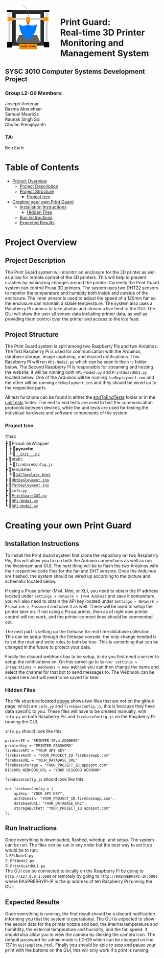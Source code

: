<img src="PrintGuardLogo.png" alt="Image Description" align="left" width="150" height="auto" style="margin-right: 30px">

# Print Guard: <br> Real-time 3D Printer Monitoring and Management System <!-- omit in toc -->

## SYSC 3010 Computer Systems Development Project <!-- omit in toc -->
### Group L2-G9 Members: <!-- omit in toc -->
Joseph Vretenar<br> Basma Aboushaer<br> Samuel Mauricla<br> Raunak Singh Soi<br> Cholen Premjeyanth

### TA: <!-- omit in toc -->
Ben Earle

# Table of Contents <!-- omit in toc -->
- [Project Overview](#project-overview)
  - [Project Description](#project-description)
  - [Project Structure](#project-structure)
    - [Project tree](#project-tree)
- [Creating your own Print Guard](#creating-your-own-print-guard)
  - [Installation Instructions](#installation-instructions)
    - [Hidden Files](#hidden-files)
  - [Run Instructions](#run-instructions)
  - [Expected Results](#expected-results)


# Project Overview
## Project Description

The Print Guard system will monitor an enclosure for the 3D printer as well as allow for remote control of the 3D printers. This will help to prevent crashes by minimizing changes around the printer. Currently the Print Guard system can control Prusa 3D printers. The system uses two DHT22 sensors to monitor the temperature and humidity both inside and outside of the enclosure. The inner sensor is used to adjust the speed of a 120mm fan so the enclosure can maintain a stable temperature. The system also uses a Raspberry Pi camera to take photos and stream a live feed to the GUI. The GUI will show the user all sensor data including printer data, as well as providing them control over the printer and access to the live feed.

## Project Structure

The Print Guard system is split among two Raspberry Pis and two Arduinos. The first Raspberry Pi is used for communication with the Arduinos, database storage, image capturing, and discord notifications. This Raspberry Pi will run ```RPi-Node1.py``` which can be seen in the ```src``` folder below. The Second Raspberry Pi is responsible for streaming and hosting the website, it will be running both ```RPi-Node2.py``` and ```PrintGuardGUI.py``` located below. One of the Arduinos will be running ```fanDeployment.ino``` and the other will be running ```dhtDeployment.ino``` and they should be wired up to the respective parts.

All test functions can be found in either the [endToEndTests](/endToEndTests/) folder or in the [unitTests](/unitTests/README.md) folder. The end to end tests are used to test the communication protocols between devices, while the unit tests are used for testing the individual hardware and software components of the system.

### Project tree
📦src<br>
 ┣ 📂PrusaLinkWrapper<br>
 ┃ ┣ 📂__pycache__<br>
 ┃ ┗ 📜[```__init__.py```](/src/PrusaLinkWrapper/__init__.py)<br>
 ┣ 📂static<br>
 ┃ ┗ 📜```firebaseConfig.js```<br>
 ┣ 📂templates<br>
 ┃ ┗ 📜[```GUITemplate.html```](/src/templates/GUITemplate.html)<br>
 ┣ 📜[```dhtDeployment.ino```](/src/dhtDeployment.ino)<br>
 ┣ 📜[```fanDeployment.ino```](/src/fanDeployment.ino)<br>
 ┣ 📜```info.py```<br>
 ┣ 📜[```PrintGuardGUI.py```](/src/PrintGuardGUI.py)<br>
 ┣ 📜[```RPi-Node1.py```](/src/RPi-Node1.py)<br>
 ┗ 📜[```RPi-Node2.py```](/src/RPi-Node2.py)<br>

# Creating your own Print Guard
## Installation Instructions

To install the Print Guard system first clone the repository on two Raspberry Pis, this will allow you to run both the Arduino connections as well as run the livestream and GUI. The next thing will be to flash the two Arduinos with their respective code files for the fan and DHT sensors. Once the Arduinos are flashed, the system should be wired up according to the picture and schematic located below. 

If using a Prusa printer (Mk4, Mini, or XL), you need to obtain the IP address located under ```Settings > Network > IPv4 Address``` and save it somewhere, you will also need to obtain the API key located under ```Settings > Network > PrusaLink > Password``` and save it as well. These will be used to setup the printer later on. If not using a Prusa printer, then as of right now printer control will not work, and the printer connect lines should be commented out.

The next part is setting up the firebase for real time database collection. This can be setup through the firebase console, the only change needed is to set the read and write rules to both be true. This is something that can be changed in the future to protect your data.

Finally the discord webhook has to be setup, to do you first need a server to setup the notifications on. On this server go to ```Server settings > Integrations > Webhooks > New Webhook``` you can then change the name and select the channel for that bot to send messages to. The Webhook can be copied here and will need to be saved for later.

### Hidden Files

The file structure located [above](###Project-tree) shows two files that are not on the github page, which are ```info.py``` and ```firebaseConfig.js```, this is because they have data specific to you. These files will have to be created manually, with ```info.py``` on both Raspberry Pis and ```firebaseConfig.js``` on the Raspberry Pi running the GUI. 

```Info.py``` should look like this:
```
printerIP = "PRINTER IPv4 ADDRESS"
printerKey = "PRINTER PASSWORD"
firebaseAPI = "YOUR API KEY"
firebaseAuth = "YOUR_PROJECT_ID.firebaseapp.com"
firebaseURL = "YOUR_DATABASE_URL"
firebaseStorage = "YOUR_PROJECT_ID.appspot.com"
DISCORD_WEBHOOK_URL = "YOUR DISCORD WEBHOOK"
```

```firebaseConfig.js``` should look like this:
```
var firebaseConfig = {
    apiKey: "YOUR API KEY",
    authDomain: "YOUR_PROJECT_ID.firebaseapp.com",
    databaseURL: "YOUR_DATABASE_URL",
    storageBucket: "YOUR_PROJECT_ID.appspot.com"
};
```

## Run Instructions

Once everything is downloaded, flashed, wiredup, and setup. The system can be run. The files can be run in any order but the best way to set it up would be to run:<br>1. ```RPiNode1.py```<br>2. ```RPiNode2.py```<br>3. ```PrintGuardGUI.py```<br>The GUI can be connected to locally on the Raspberry Pi by going to ```http://127.0.0.1:5000``` or remotely by going to ```http://RASPBERRYPI-IP:5000``` where RASPBERRYPI-IP is the ip address of teh Raspberry Pi running the GUI.

## Expected Results

Once everything is running, the first result should be a discord notification informing you that the system is operational. The GUI is expected to show the sensor data for the printer nozzle and bed, the internal temperature and humitdity, the external temperature and humidity, and the fan speed. It should also allow you to view the camera by clicking the camera icon. The default password for admin mode is L2-G9 which can be changed on line 137 in [```GUITemplate.html```](/src/templates/GUITemplate.html). Finally you should be able to stop and pause your print with the buttons on the GUI, this will only work if a print is running.